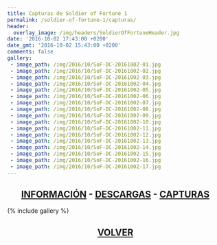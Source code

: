 ```yaml
---
title: Capturas de Soldier of Fortune 1
permalink: /soldier-of-fortune-1/capturas/
header:
  overlay_image: /img/headers/SoldierOfFortuneHeader.jpg
date: '2016-10-02 17:43:00 +0200'
date_gmt: '2016-10-02 15:43:00 +0200'
comments: false
gallery:
 - image_path: /img/2016/10/SoF-DC-20161002-01.jpg
 - image_path: /img/2016/10/SoF-DC-20161002-02.jpg
 - image_path: /img/2016/10/SoF-DC-20161002-03.jpg
 - image_path: /img/2016/10/SoF-DC-20161002-04.jpg
 - image_path: /img/2016/10/SoF-DC-20161002-05.jpg
 - image_path: /img/2016/10/SoF-DC-20161002-06.jpg
 - image_path: /img/2016/10/SoF-DC-20161002-07.jpg
 - image_path: /img/2016/10/SoF-DC-20161002-08.jpg
 - image_path: /img/2016/10/SoF-DC-20161002-09.jpg
 - image_path: /img/2016/10/SoF-DC-20161002-10.jpg
 - image_path: /img/2016/10/SoF-DC-20161002-11.jpg
 - image_path: /img/2016/10/SoF-DC-20161002-12.jpg
 - image_path: /img/2016/10/SoF-DC-20161002-13.jpg
 - image_path: /img/2016/10/SoF-DC-20161002-14.jpg
 - image_path: /img/2016/10/SoF-DC-20161002-15.jpg
 - image_path: /img/2016/10/SoF-DC-20161002-16.jpg
 - image_path: /img/2016/10/SoF-DC-20161002-17.jpg
---
```

<h2 style="text-align: center;"><strong><a href="/soldier-of-fortune-1/informacion/">INFORMACIÓN</a> - <a href="/soldier-of-fortune-1/descargar/">DESCARGAS</a> - <a href="/soldier-of-fortune-1/capturas/">CAPTURAS</a></strong></h2>

{% include gallery %}

<h2 style="text-align: center;"><a href="/soldier-of-fortune-1/"><strong>VOLVER</strong></a></h2>

